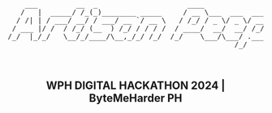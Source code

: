 
<pre align="center">

    ___         __  _                     ____                           
   /   |  _____/ /_(_)________ _____     / __ \___  ___  ____  ___  _____
  / /| | / ___/ __/ / ___/ __ `/ __ \   / /_/ / _ \/ _ \/ __ \/ _ \/ ___/
 / ___ |/ /  / /_/ (__  ) /_/ / / / /  / ____/  __/  __/ /_/ /  __/ /    
/_/  |_/_/   \__/_/____/\__,_/_/ /_/  /_/    \___/\___/ .___/\___/_/     
                                                     /_/                 
                                                                                                                   
   </pre>                                                                                             

<div align="center">
<h2>WPH DIGITAL HACKATHON 2024 | ByteMeHarder PH</h2>
</div>

 









